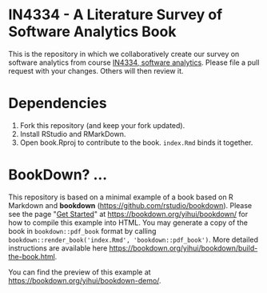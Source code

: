 # IN4334 - A Literature Survey of Software Analytics Book

This is the repository in which we collaboratively create our survey on software analytics from course [IN4334, software analytics](https://github.com/gousiosg/softwanal). Please file a pull request with your changes. Others will then review it.

# Dependencies

1. Fork this repository (and keep your fork updated).
2. Install RStudio and RMarkDown.
3. Open book.Rproj to contribute to the book. `index.Rmd` binds it together.

# BookDown? ...

This repository is based on a minimal example of a book based on R Markdown and **bookdown** (https://github.com/rstudio/bookdown). Please see the page "[Get Started](https://bookdown.org/yihui/bookdown/get-started.html)" at https://bookdown.org/yihui/bookdown/ for how to compile this example into HTML. You may generate a copy of the book in `bookdown::pdf_book` format by calling `bookdown::render_book('index.Rmd', 'bookdown::pdf_book')`. More detailed instructions are available here https://bookdown.org/yihui/bookdown/build-the-book.html.

You can find the preview of this example at https://bookdown.org/yihui/bookdown-demo/.
